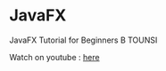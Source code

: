 # JavaFX
JavaFX Tutorial for Beginners B TOUNSI

Watch on youtube : [here](https://www.youtube.com/playlist?list=PLQ458rlhpsUTYrcTKcTWT1JhGSyJ1RO2W)



